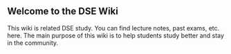 ## Welcome to the DSE Wiki

This wiki is related DSE study. You can find lecture notes, past exams, etc. here. The main purpose of this wiki is to help students study better and stay in the community.


